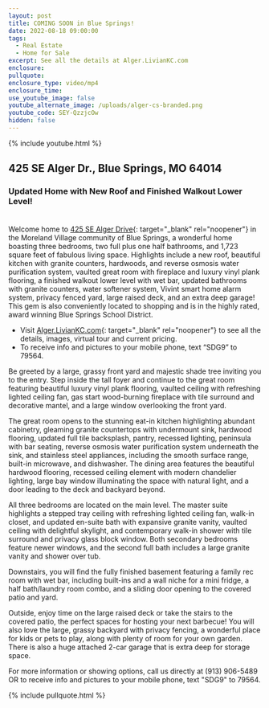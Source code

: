 ```yaml
---
layout: post
title: COMING SOON in Blue Springs!
date: 2022-08-18 09:00:00
tags:
  - Real Estate
  - Home for Sale
excerpt: See all the details at Alger.LivianKC.com
enclosure:
pullquote:
enclosure_type: video/mp4
enclosure_time:
use_youtube_image: false
youtube_alternate_image: /uploads/alger-cs-branded.png
youtube_code: SEY-QzzjcOw
hidden: false
---
```

{% include youtube.html %}

## 425 SE Alger Dr., Blue Springs, MO 64014

### Updated Home with New Roof and Finished Walkout Lower Level\!<br>&nbsp;

Welcome home to [425 SE Alger Drive](http://Alger.LivianKC.com){: target="_blank" rel="noopener"} in the Moreland Village community of Blue Springs, a wonderful home boasting three bedrooms, two full plus one half bathrooms, and 1,723 square feet of fabulous living space. Highlights include a new roof, beautiful kitchen with granite counters, hardwoods, and reverse osmosis water purification system, vaulted great room with fireplace and luxury vinyl plank flooring, a finished walkout lower level with wet bar, updated bathrooms with granite counters, water softener system, Vivint smart home alarm system, privacy fenced yard, large raised deck, and an extra deep garage\! This gem is also conveniently located to shopping and is in the highly rated, award winning Blue Springs School District.

* Visit [Alger.LivianKC.com](http://Alger.LivianKC.com){: target="_blank" rel="noopener"}&nbsp;to see all the details, images, virtual tour and current pricing.
* To receive info and pictures to your mobile phone, text “SDG9” to 79564.

Be greeted by a large, grassy front yard and majestic shade tree inviting you to the entry. Step inside the tall foyer and continue to the great room featuring beautiful luxury vinyl plank flooring, vaulted ceiling with refreshing lighted ceiling fan, gas start wood-burning fireplace with tile surround and decorative mantel, and a large window overlooking the front yard.

The great room opens to the stunning eat-in kitchen highlighting abundant cabinetry, gleaming granite countertops with undermount sink, hardwood flooring, updated full tile backsplash, pantry, recessed lighting, peninsula with bar seating, reverse osmosis water purification system underneath the sink, and stainless steel appliances, including the smooth surface range, built-in microwave, and dishwasher. The dining area features the beautiful hardwood flooring, recessed ceiling element with modern chandelier lighting, large bay window illuminating the space with natural light, and a door leading to the deck and backyard beyond.

All three bedrooms are located on the main level. The master suite highlights a stepped tray ceiling with refreshing lighted ceiling fan, walk-in closet, and updated en-suite bath with expansive granite vanity, vaulted ceiling with delightful skylight, and contemporary walk-in shower with tile surround and privacy glass block window. Both secondary bedrooms feature newer windows, and the second full bath includes a large granite vanity and shower over tub.

Downstairs, you will find the fully finished basement featuring a family rec room with wet bar, including built-ins and a wall niche for a mini fridge, a half bath/laundry room combo, and a sliding door opening to the covered patio and yard.

Outside, enjoy time on the large raised deck or take the stairs to the covered patio, the perfect spaces for hosting your next barbecue\! You will also love the large, grassy backyard with privacy fencing, a wonderful place for kids or pets to play, along with plenty of room for your own garden. There is also a huge attached 2-car garage that is extra deep for storage space.

For more information or showing options, call us directly at (913) 906-5489 OR to receive info and pictures to your mobile phone, text "SDG9" to 79564.

{% include pullquote.html %}